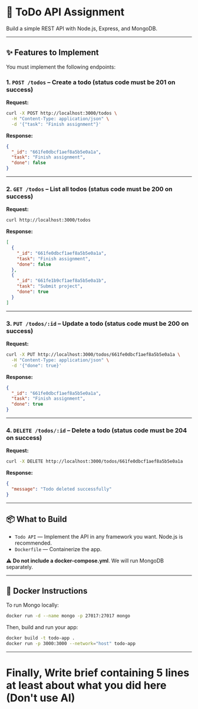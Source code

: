 # 📝 ToDo API Assignment

Build a simple REST API with Node.js, Express, and MongoDB.

---

## ✨ Features to Implement

You must implement the following endpoints:

### 1. `POST /todos` – Create a todo (status code must be 201 on success)

**Request:**

```bash
curl -X POST http://localhost:3000/todos \
  -H "Content-Type: application/json" \
  -d '{"task": "Finish assignment"}'
```

**Response:**

```json
{
  "_id": "661fe0dbcf1aef8a5b5e0a1a",
  "task": "Finish assignment",
  "done": false
}
```

---

### 2. `GET /todos` – List all todos (status code must be 200 on success)

**Request:**

```bash
curl http://localhost:3000/todos
```

**Response:**

```json
[
  {
    "_id": "661fe0dbcf1aef8a5b5e0a1a",
    "task": "Finish assignment",
    "done": false
  },
  {
    "_id": "661fe1b9cf1aef8a5b5e0a1b",
    "task": "Submit project",
    "done": true
  }
]
```

---

### 3. `PUT /todos/:id` – Update a todo (status code must be 200 on success)

**Request:**

```bash
curl -X PUT http://localhost:3000/todos/661fe0dbcf1aef8a5b5e0a1a \
  -H "Content-Type: application/json" \
  -d '{"done": true}'
```

**Response:**

```json
{
  "_id": "661fe0dbcf1aef8a5b5e0a1a",
  "task": "Finish assignment",
  "done": true
}
```

---

### 4. `DELETE /todos/:id` – Delete a todo (status code must be 204 on success)

**Request:**

```bash
curl -X DELETE http://localhost:3000/todos/661fe0dbcf1aef8a5b5e0a1a
```

**Response:**

```json
{
  "message": "Todo deleted successfully"
}
```

---

## 📦 What to Build

- `Todo API`   — Implement the API in any framework you want. Node.js is recommended.
- `Dockerfile` — Containerize the app.

⚠️ **Do not include a docker-compose.yml**. We will run MongoDB separately.

---

## 🐳 Docker Instructions

To run Mongo locally:

```bash
docker run -d --name mongo -p 27017:27017 mongo
```

Then, build and run your app:

```bash
docker build -t todo-app .
docker run -p 3000:3000 --network="host" todo-app
```

---

# Finally, Write brief containing 5 lines at least about what you did here (Don't use AI)
